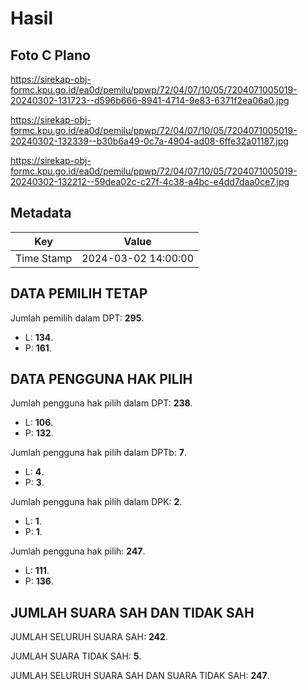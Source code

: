 # Hasil

## Foto C Plano

https://sirekap-obj-formc.kpu.go.id/ea0d/pemilu/ppwp/72/04/07/10/05/7204071005019-20240302-131723--d596b666-8941-4714-9e83-6371f2ea06a0.jpg

https://sirekap-obj-formc.kpu.go.id/ea0d/pemilu/ppwp/72/04/07/10/05/7204071005019-20240302-132339--b30b6a49-0c7a-4904-ad08-6ffe32a01187.jpg

https://sirekap-obj-formc.kpu.go.id/ea0d/pemilu/ppwp/72/04/07/10/05/7204071005019-20240302-132212--59dea02c-c27f-4c38-a4bc-e4dd7daa0ce7.jpg


## Metadata

| Key        | Value               |
| ---------- | ------------------- |
| Time Stamp | 2024-03-02 14:00:00 |


## DATA PEMILIH TETAP

Jumlah pemilih dalam DPT: **295**.
 * L: **134**.
 * P: **161**.

## DATA PENGGUNA HAK PILIH

Jumlah pengguna hak pilih dalam DPT: **238**.
 * L: **106**.
 * P: **132**.

Jumlah pengguna hak pilih dalam DPTb: **7**.
 * L: **4**.
 * P: **3**.

Jumlah pengguna hak pilih dalam DPK: **2**.
 * L: **1**.
 * P: **1**.

Jumlah pengguna hak pilih: **247**.
 * L: **111**.
 * P: **136**.

## JUMLAH SUARA SAH DAN TIDAK SAH

JUMLAH SELURUH SUARA SAH: **242**.

JUMLAH SUARA TIDAK SAH: **5**.

JUMLAH SELURUH SUARA SAH DAN SUARA TIDAK SAH: **247**.


